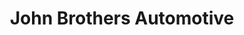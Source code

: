 ---
title: "John Brothers Automotive"
url: /conshohocken/john-brothers-automotive/
shop: Autohaus
---